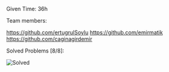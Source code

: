 Given Time: 36h

Team members: 

https://github.com/ertugrulSoylu
https://github.com/emirmatik
https://github.com/caginagirdemir

Solved Problems [8/8]:

![Solved](https://user-images.githubusercontent.com/75154294/167315413-9b3207ab-e893-42c7-a13f-17db16a22e9e.png)
